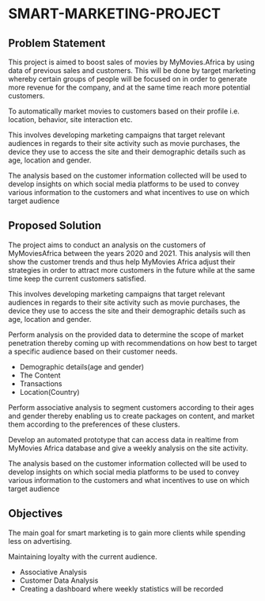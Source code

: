 # SMART-MARKETING-PROJECT

## Problem Statement

This project is aimed to boost sales of movies by MyMovies.Africa by using data of previous sales and customers. This will be done by target marketing whereby certain groups of people will be focused on in order to generate more revenue for the company, and at the same time reach more potential customers.

To automatically market movies to customers based on their profile i.e. location, behavior, site interaction etc.

This involves developing marketing campaigns that target relevant audiences in regards to their site activity such as movie purchases, the device they use to access the site and their demographic details such as age, location and gender.

The analysis based on the customer information collected will be used to develop insights on which social media platforms to be used to convey various information to the customers and what incentives to use on which target audience 


## Proposed Solution

The project aims to conduct an analysis on the customers of MyMoviesAfrica between the years 2020 and 2021. This analysis will then show the customer trends and thus help MyMovies Africa adjust their strategies in order to attract more customers in the future while at the same time keep the current customers satisfied.

This involves developing marketing campaigns that target relevant audiences in regards to their site activity such as movie purchases, the device they use to access the site and their demographic details such as age, location and gender.

Perform analysis on the provided data to determine the scope of market penetration thereby coming up with recommendations on how best to target a specific audience based on their customer needs.
* Demographic details(age and gender)
* The Content
* Transactions
* Location(Country)

Perform associative analysis to segment customers according to their ages and gender thereby enabling us to create packages on content,  and market them according to the preferences of these clusters.

Develop an automated prototype that can access data in realtime from MyMovies Africa database and give a weekly analysis on the site activity.

The analysis based on the customer information collected will be used to develop insights on which social media platforms to be used to convey various information to the customers and what incentives to use on which target audience 

## Objectives

The main goal for smart marketing is to gain more clients while spending less on advertising.

Maintaining loyalty with the current audience.
* Associative Analysis
* Customer Data Analysis
* Creating a dashboard where weekly statistics will be recorded


